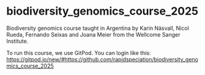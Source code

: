 # biodiversity_genomics_course_2025
Biodiversity genomics course taught in Argentina by Karin Näsvall, Nicol Rueda, Fernando Seixas and Joana Meier from the Wellcome Sanger Institute.

To run this course, we use GitPod. You can login like this:
https://gitpod.io/new/#https://github.com/rapidspeciation/biodiversity_genomics_course_2025



